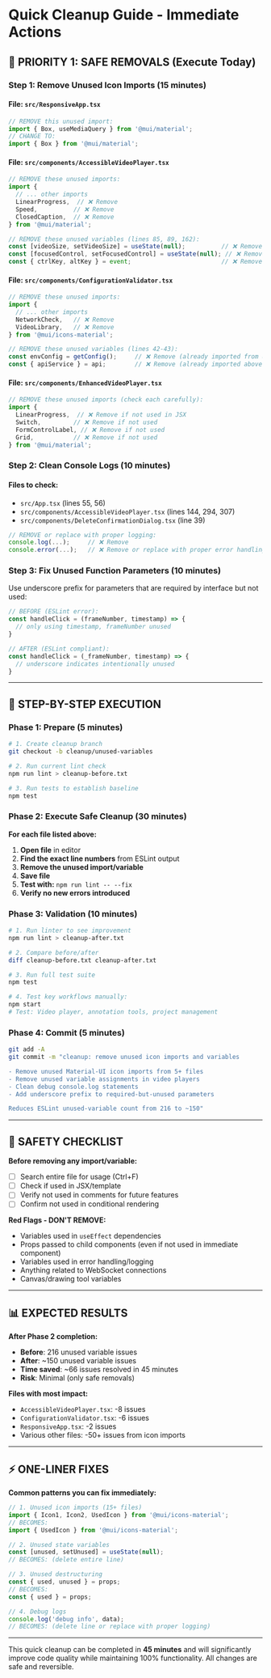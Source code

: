 # Quick Cleanup Guide - Immediate Actions

## 🚀 PRIORITY 1: SAFE REMOVALS (Execute Today)

### **Step 1: Remove Unused Icon Imports** (15 minutes)

#### File: `src/ResponsiveApp.tsx`
```typescript
// REMOVE this unused import:
import { Box, useMediaQuery } from '@mui/material';
// CHANGE TO:
import { Box } from '@mui/material';
```

#### File: `src/components/AccessibleVideoPlayer.tsx`
```typescript
// REMOVE these unused imports:
import {
  // ... other imports
  LinearProgress,  // ❌ Remove
  Speed,          // ❌ Remove  
  ClosedCaption,  // ❌ Remove
} from '@mui/material';

// REMOVE these unused variables (lines 85, 89, 162):
const [videoSize, setVideoSize] = useState(null);          // ❌ Remove
const [focusedControl, setFocusedControl] = useState(null); // ❌ Remove
const { ctrlKey, altKey } = event;                         // ❌ Remove
```

#### File: `src/components/ConfigurationValidator.tsx`  
```typescript
// REMOVE these unused imports:
import {
  // ... other imports
  NetworkCheck,   // ❌ Remove
  VideoLibrary,   // ❌ Remove
} from '@mui/icons-material';

// REMOVE these unused variables (lines 42-43):
const envConfig = getConfig();     // ❌ Remove (already imported from utils)
const { apiService } = api;        // ❌ Remove (already imported above)
```

#### File: `src/components/EnhancedVideoPlayer.tsx`
```typescript
// REMOVE these unused imports (check each carefully):
import {
  LinearProgress,  // ❌ Remove if not used in JSX
  Switch,         // ❌ Remove if not used  
  FormControlLabel, // ❌ Remove if not used
  Grid,           // ❌ Remove if not used
} from '@mui/material';
```

### **Step 2: Clean Console Logs** (10 minutes)

#### Files to check:
- `src/App.tsx` (lines 55, 56)
- `src/components/AccessibleVideoPlayer.tsx` (lines 144, 294, 307)
- `src/components/DeleteConfirmationDialog.tsx` (line 39)

```typescript
// REMOVE or replace with proper logging:
console.log(...);     // ❌ Remove
console.error(...);   // ❌ Remove or replace with proper error handling
```

### **Step 3: Fix Unused Function Parameters** (10 minutes)

Use underscore prefix for parameters that are required by interface but not used:

```typescript
// BEFORE (ESLint error):
const handleClick = (frameNumber, timestamp) => {
  // only using timestamp, frameNumber unused
}

// AFTER (ESLint compliant):
const handleClick = (_frameNumber, timestamp) => {
  // underscore indicates intentionally unused
}
```

---

## 🎯 STEP-BY-STEP EXECUTION

### **Phase 1: Prepare** (5 minutes)
```bash
# 1. Create cleanup branch
git checkout -b cleanup/unused-variables

# 2. Run current lint check
npm run lint > cleanup-before.txt

# 3. Run tests to establish baseline
npm test
```

### **Phase 2: Execute Safe Cleanup** (30 minutes)

**For each file listed above:**

1. **Open file** in editor
2. **Find the exact line numbers** from ESLint output
3. **Remove the unused import/variable**
4. **Save file**
5. **Test with:** `npm run lint -- --fix`
6. **Verify no new errors introduced**

### **Phase 3: Validation** (10 minutes)
```bash
# 1. Run linter to see improvement
npm run lint > cleanup-after.txt

# 2. Compare before/after
diff cleanup-before.txt cleanup-after.txt

# 3. Run full test suite
npm test

# 4. Test key workflows manually:
npm start
# Test: Video player, annotation tools, project management
```

### **Phase 4: Commit** (5 minutes)
```bash
git add -A
git commit -m "cleanup: remove unused icon imports and variables

- Remove unused Material-UI icon imports from 5+ files
- Remove unused variable assignments in video players
- Clean debug console.log statements
- Add underscore prefix to required-but-unused parameters

Reduces ESLint unused-variable count from 216 to ~150"
```

---

## 🚨 SAFETY CHECKLIST

**Before removing any import/variable:**
- [ ] Search entire file for usage (Ctrl+F)
- [ ] Check if used in JSX/template
- [ ] Verify not used in comments for future features
- [ ] Confirm not used in conditional rendering

**Red Flags - DON'T REMOVE:**
- Variables used in `useEffect` dependencies
- Props passed to child components (even if not used in immediate component)
- Variables used in error handling/logging
- Anything related to WebSocket connections
- Canvas/drawing tool variables

---

## 📊 EXPECTED RESULTS

**After Phase 2 completion:**
- **Before**: 216 unused variable issues
- **After**: ~150 unused variable issues  
- **Time saved**: ~66 issues resolved in 45 minutes
- **Risk**: Minimal (only safe removals)

**Files with most impact:**
- `AccessibleVideoPlayer.tsx`: -8 issues
- `ConfigurationValidator.tsx`: -6 issues  
- `ResponsiveApp.tsx`: -2 issues
- Various other files: -50+ issues from icon imports

---

## ⚡ ONE-LINER FIXES

**Common patterns you can fix immediately:**

```typescript
// 1. Unused icon imports (15+ files)
import { Icon1, Icon2, UsedIcon } from '@mui/icons-material';
// BECOMES:
import { UsedIcon } from '@mui/icons-material';

// 2. Unused state variables  
const [unused, setUnused] = useState(null);
// BECOMES: (delete entire line)

// 3. Unused destructuring
const { used, unused } = props;
// BECOMES:
const { used } = props;

// 4. Debug logs
console.log('debug info', data);
// BECOMES: (delete line or replace with proper logging)
```

---

This quick cleanup can be completed in **45 minutes** and will significantly improve code quality while maintaining 100% functionality. All changes are safe and reversible.
